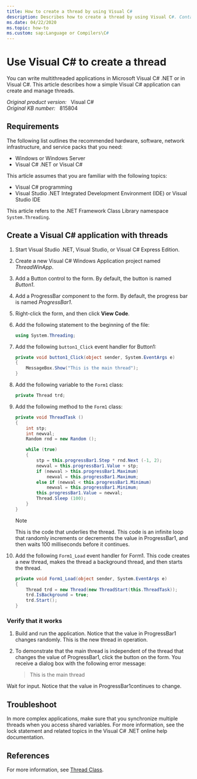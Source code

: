 ```yaml
---
title: How to create a thread by using Visual C#
description: Describes how to create a thread by using Visual C#. Contains sample steps to explain related information.
ms.date: 04/22/2020
ms.topic: how-to
ms.custom: sap:Language or Compilers\C#
---
```

# Use Visual C# to create a thread

You can write multithreaded applications in Microsoft Visual C# .NET or in Visual C#. This article describes how a simple Visual C# application can create and manage threads.

_Original product version:_ &nbsp; Visual C#  
_Original KB number:_ &nbsp; 815804

## Requirements

The following list outlines the recommended hardware, software, network infrastructure, and service packs that you need:

- Windows or Windows Server
- Visual C# .NET or Visual C#

This article assumes that you are familiar with the following topics:

- Visual C# programming
- Visual Studio .NET Integrated Development Environment (IDE) or Visual Studio IDE

This article refers to the .NET Framework Class Library namespace `System.Threading`.

## Create a Visual C# application with threads

1. Start Visual Studio .NET, Visual Studio, or Visual C# Express Edition.
2. Create a new Visual C# Windows Application project named *ThreadWinApp*.
3. Add a Button control to the form. By default, the button is named *Button1*.
4. Add a ProgressBar component to the form. By default, the progress bar is named *ProgressBar1*.
5. Right-click the form, and then click **View Code**.
6. Add the following statement to the beginning of the file:

    ```cs
    using System.Threading;
    ```

7. Add the following `button1_Click` event handler for Button1:

    ```cs
    private void button1_Click(object sender, System.EventArgs e)
    {
        MessageBox.Show("This is the main thread");
    }
    ```

8. Add the following variable to the `Form1` class:

    ```cs
    private Thread trd;
    ```

9. Add the following method to the `Form1` class:

    ```cs
    private void ThreadTask ()
    {
        int stp;
        int newval;
        Random rnd = new Random ();

        while (true)
        {
            stp = this.progressBar1.Step * rnd.Next (-1, 2);
            newval = this.progressBar1.Value + stp;
            if (newval > this.progressBar1.Maximum)
                newval = this.progressBar1.Maximum;
            else if (newval < this.progressBar1.Minimum)
                newval = this.progressBar1.Minimum;
            this.progressBar1.Value = newval;
            Thread.Sleep (100);
        }
    }
    ```

    > [!NOTE]
    > This is the code that underlies the thread. This code is an infinite loop that randomly increments or decrements the value in ProgressBar1, and then waits 100 milliseconds before it continues.

10. Add the following `Form1_Load` event handler for Form1. This code creates a new thread, makes the thread a background thread, and then starts the thread.

    ```cs
    private void Form1_Load(object sender, System.EventArgs e)
    {
        Thread trd = new Thread(new ThreadStart(this.ThreadTask));
        trd.IsBackground = true;
        trd.Start();
    }
    ```

### Verify that it works

1. Build and run the application. Notice that the value in ProgressBar1 changes randomly. This is the new thread in operation.

2. To demonstrate that the main thread is independent of the thread that changes the value of ProgressBar1, click the button on the form. You receive a dialog box with the following error message:

    > This is the main thread

Wait for input. Notice that the value in ProgressBar1continues to change.

## Troubleshoot

In more complex applications, make sure that you synchronize multiple threads when you access shared variables. For more information, see the lock statement and related topics in the Visual C# .NET online help documentation.

## References

For more information, see [Thread Class](/dotnet/api/system.threading.thread).
